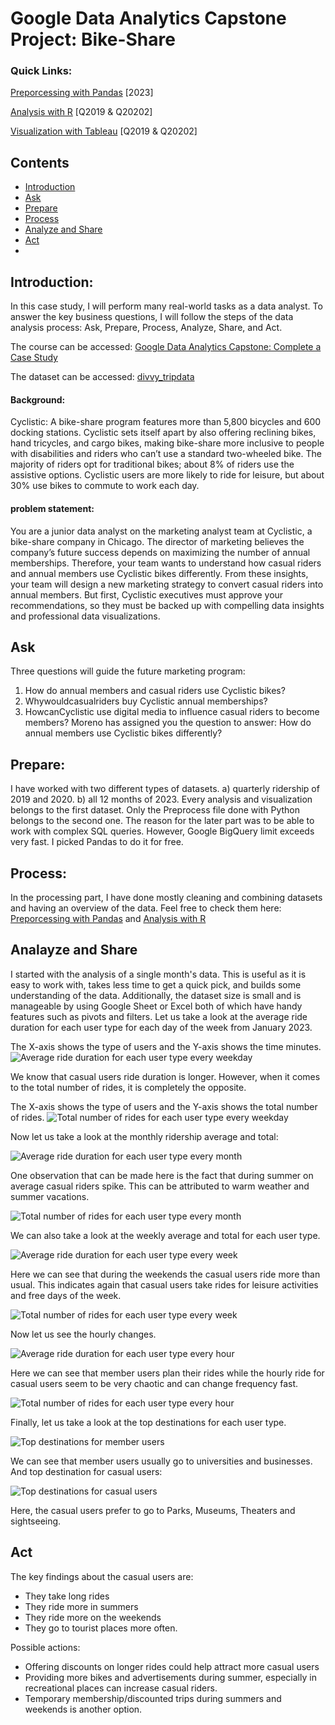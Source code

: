 # Google Data Analytics Capstone Project: Bike-Share
### Quick Links:

[Preporcessing with Pandas](https://github.com/Najeeb1/Google_Capston_Project/blob/main/process.ipynb) [2023]

[Analysis with R](https://a1104c4c2c6842deb059c153deafd12e.app.posit.cloud/file_show?path=%2Fcloud%2Fproject%2FBike_Rideship_Analysis.html) [Q2019 & Q20202]

[Visualization with Tableau](https://public.tableau.com/app/profile/najeebullah.hussaini/viz/BikeRidershipAnalysisQ19Q20/Bike_Ridership_Analysis) [Q2019 & Q20202]


## Contents
- [Introduction](#Introduction)
- [Ask](#Ask)
- [Prepare](#Prepare)
- [Process](#Process)
- [Analyze and Share](#Analayze-and-Share)
- [Act](#Act)
- 

## Introduction: 
In this case study, I will perform many real-world tasks as a data analyst. To answer the key business questions, I will follow the steps of the data analysis process: Ask, Prepare, Process, Analyze, Share, and Act.

The course can be accessed: [Google Data Analytics Capstone: Complete a Case Study](https://www.coursera.org/learn/google-data-analytics-capstone)


The dataset can be accessed: [divvy_tripdata](https://divvy-tripdata.s3.amazonaws.com/index.html) 

#### Background: 
Cyclistic: A bike-share program features more than 5,800 bicycles and 600 docking stations. Cyclistic sets itself apart by also offering reclining bikes, hand tricycles, and cargo bikes, making bike-share more inclusive to people with disabilities and riders who can’t use a standard two-wheeled bike. The majority of riders opt for traditional bikes; about 8% of riders use the assistive options. Cyclistic users are more likely to ride for leisure, but about 30% use bikes to commute to work each day.

#### problem statement: 
You are a junior data analyst on the marketing analyst team at Cyclistic, a bike-share company in Chicago. The director of marketing believes the company’s future success depends on maximizing the number of annual memberships. Therefore, your team wants to understand how casual riders and annual members use Cyclistic bikes differently. From these insights, your team will design a new marketing strategy to convert casual riders into annual members. But first, Cyclistic executives must approve your recommendations, so they must be backed up with compelling data insights and professional data visualizations.

## Ask
Three questions will guide the future marketing program: 

1. How do annual members and casual riders use Cyclistic bikes?
2. Whywouldcasualriders buy Cyclistic annual memberships?
3. HowcanCyclistic use digital media to influence casual riders to become members? Moreno has assigned you the question to answer: How do annual members use Cyclistic bikes differently?

## Prepare: 

I have worked with two different types of datasets. a) quarterly ridership of 2019 and 2020. b) all 12 months of 2023. 
Every analysis and visualization belongs to the first dataset. Only the Preprocess file done with Python belongs to the second one. 
The reason for the later part was to be able to work with complex SQL queries. However, Google BigQuery limit exceeds very fast. 
I picked Pandas to do it for free. 

## Process: 
In the processing part, I have done mostly cleaning and combining datasets and having an overview of the data. Feel free to check them here: 
[Preporcessing with Pandas](https://github.com/Najeeb1/Google_Capston_Project/blob/main/process.ipynb) and 
[Analysis with R](https://a1104c4c2c6842deb059c153deafd12e.app.posit.cloud/file_show?path=%2Fcloud%2Fproject%2FBike_Rideship_Analysis.html)

## Analayze and Share
I started with the analysis of a single month's data. This is useful as it is easy to work with, takes less time to get a quick pick, and builds some understanding of the data. 
Additionally, the dataset size is small and is manageable by using Google Sheet or Excel both of which have handy features such as pivots and filters. Let us take a look at the average ride duration for each user type for each day of the week from January 2023. 

The X-axis shows the type of users and the Y-axis shows the time minutes. 
![Average ride duration for each user type every weekday](https://github.com/Najeeb1/Google_Capston_Project/blob/main/images/chart1.png)

We know that casual users ride duration is longer. However, when it comes to the total number of rides, it is completely the opposite. 

The X-axis shows the type of users and the Y-axis shows the total number of rides. 
![Total number of rides for each user type every weekday](https://github.com/Najeeb1/Google_Capston_Project/blob/main/images/chart3.png)


Now let us take a look at the monthly ridership average and total: 

![Average ride duration for each user type every month](https://github.com/Najeeb1/Google_Capston_Project/blob/main/images/mavg.png)

One observation that can be made here is the fact that during summer on average casual riders spike. This can be attributed to warm weather and summer vacations. 

![Total number of rides for each user type every month](https://github.com/Najeeb1/Google_Capston_Project/blob/main/images/mtotal.png)

We can also take a look at the weekly average and total for each user type. 

![Average ride duration for each user type every week](https://github.com/Najeeb1/Google_Capston_Project/blob/main/images/wavg.png)

Here we can see that during the weekends the casual users ride more than usual. This indicates again that casual users take rides for leisure activities and free days of the week. 

![Total number of rides for each user type every week](https://github.com/Najeeb1/Google_Capston_Project/blob/main/images/wtotal.png)

Now let us see the hourly changes. 

![Average ride duration for each user type every hour](https://github.com/Najeeb1/Google_Capston_Project/blob/main/images/havg.png)

Here we can see that member users plan their rides while the hourly ride for casual users seem to be very chaotic and can change frequency fast. 

![Total number of rides for each user type every hour](https://github.com/Najeeb1/Google_Capston_Project/blob/main/images/htotal.png)

Finally, let us take a look at the top destinations for each user type. 

![Top destinations for member users](https://github.com/Najeeb1/Google_Capston_Project/blob/main/images/mdest.png)

We can see that member users usually go to universities and businesses.  
And top destination for casual users: 

![Top destinations for casual users](https://github.com/Najeeb1/Google_Capston_Project/blob/main/images/cdest.png)

Here, the casual users prefer to go to Parks, Museums, Theaters and sightseeing. 

## Act

The key findings about the casual users are: 

- They take long rides
- They ride more in summers
- They ride more on the weekends
- They go to tourist places more often.
  
Possible actions:

- Offering discounts on longer rides could help attract more casual users
- Providing more bikes and advertisements during summer, especially in recreational places can increase casual riders.
- Temporary membership/discounted trips during summers and weekends is another option. 










